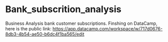 # Bank_subscrition_analysis

Business Analysis bank customer subscriptions.
Finshing on DataCamp, here is the public link: https://app.datacamp.com/workspace/w/717d0676-8db3-4b54-ae50-b6dc4f1ba565/edit
